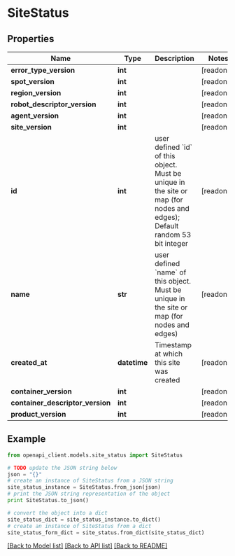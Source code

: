 # SiteStatus


## Properties
Name | Type | Description | Notes
------------ | ------------- | ------------- | -------------
**error_type_version** | **int** |  | [readonly] 
**spot_version** | **int** |  | [readonly] 
**region_version** | **int** |  | [readonly] 
**robot_descriptor_version** | **int** |  | [readonly] 
**agent_version** | **int** |  | [readonly] 
**site_version** | **int** |  | [readonly] 
**id** | **int** | user defined &#x60;id&#x60; of this object. Must be unique in the site or map (for nodes and edges); Default random 53 bit integer | [readonly] 
**name** | **str** | user defined &#x60;name&#x60; of this object. Must be unique in the site or map (for nodes and edges) | [readonly] 
**created_at** | **datetime** | Timestamp at which this site was created | [readonly] 
**container_version** | **int** |  | [readonly] 
**container_descriptor_version** | **int** |  | [readonly] 
**product_version** | **int** |  | [readonly] 

## Example

```python
from openapi_client.models.site_status import SiteStatus

# TODO update the JSON string below
json = "{}"
# create an instance of SiteStatus from a JSON string
site_status_instance = SiteStatus.from_json(json)
# print the JSON string representation of the object
print SiteStatus.to_json()

# convert the object into a dict
site_status_dict = site_status_instance.to_dict()
# create an instance of SiteStatus from a dict
site_status_form_dict = site_status.from_dict(site_status_dict)
```
[[Back to Model list]](../README.md#documentation-for-models) [[Back to API list]](../README.md#documentation-for-api-endpoints) [[Back to README]](../README.md)


